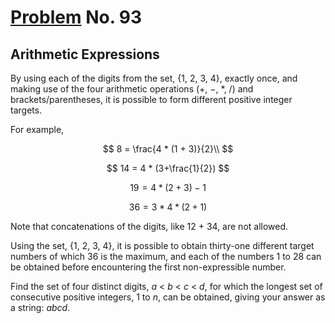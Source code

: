 # [Problem](https://projecteuler.net/problem=93) No. 93

## Arithmetic Expressions

By using each of the digits from the set, {1, 2, 3, 4}, exactly once, and making use of the four arithmetic operations (+, −, *, /) and brackets/parentheses, it is possible to form different positive integer targets.

For example,

$$
8 = \frac{4 * (1 + 3)}{2}\\
$$

<!-- <div align="center">
    <img style="background: white;" src="https://render.githubusercontent.com/render/math?math=8%20%3D%20%5Cfrac%7B(4%20*%20(1%20%2B%203))%7D%7B2%7D%5C%5C%0D">
</div> -->

$$
14 = 4 * (3+\frac{1}{2})
$$

<!-- <div align="center">
    <img style="background: white;" src="https://render.githubusercontent.com/render/math?math=14%20%3D%204%20*%20(3%2B%5Cfrac%7B1%7D%7B2%7D)%0D">
</div> -->

$$
19 = 4 * (2 + 3) - 1
$$

<!-- <div align="center">
    <img style="background: white;" src="https://render.githubusercontent.com/render/math?math=19%20%3D%204%20*%20(2%20%2B%203)%20-%201%0D">
</div> -->

$$
36 = 3 * 4 * (2+1)
$$

<!-- <div align="center">
    <img style="background: white;" src="https://render.githubusercontent.com/render/math?math=36%20%3D%203%20*%204%20*%20(2%2B1)%0D">
</div> -->

Note that concatenations of the digits, like 12 + 34, are not allowed.

Using the set, {1, 2, 3, 4}, it is possible to obtain thirty-one different target numbers of which 36 is the maximum, and each of the numbers 1 to 28 can be obtained before encountering the first non-expressible number.

Find the set of four distinct digits, <var>a</var> < <var>b</var> < <var>c</var> < <var>d</var>, for which the longest set of consecutive positive integers, 1 to <var>n</var>, can be obtained, giving your answer as a string: <var>abcd</var>.
